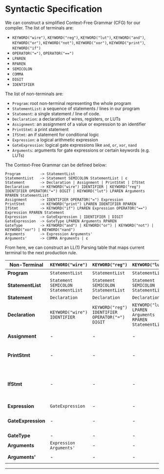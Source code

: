 # Syntactic Specification

We can construct a simplified Context-Free Grammar (CFG) for our compiler. The list of terminals are:

-   `KEYWORD("wire")`, `KEYWORD("reg")`, `KEYWORD("lut")`, `KEYWORD("and")`, `KEYWORD("or")`, `KEYWORD("not")`, `KEYWORD("xor")`, `KEYWORD("print")`, `KEYWORD("if")`
-   `OPERATOR("=")`, `OPERATOR("==")`
-   `LPAREN`
-   `RPAREN`
-   `SEMICOLON`
-   `COMMA`
-   `DIGIT`
-   `IDENTIFIER`

The list of non-terminals are:

-   `Program`: root non-terminal representing the whole program
-   `StatementList`: a sequence of statements / lines in our program
-   `Statement`: a single statement / line of code.
-   `Declaration`: a declaration of wires, registers, or LUTs
-   `Assignment`: an assignment of a value or expression to an identifier
-   `PrintStmt`: a print statement
-   `IfStmt`: an if statement for conditional logic
-   `Expression`: a logical arithmetic expression
-   `GateExpression`: logical gate expressions like `and`, `or`, `xor`, `nand`
-   `Arguments`: arguments for gate expressions or certain keywords (e.g. LUTs)

The Context-Free Grammar can be defined below:

```
Program         -> StatementList
StatementList   -> Statement SEMICOLON StatementList | ε
Statement       -> Declaration | Assignment | PrintStmt | IfStmt
Declaration     -> KEYWORD("wire") IDENTIFIER | KEYWORD("reg") IDENTIFIER OPERATOR("=") DIGIT | KEYWORD("lut") LPAREN Arguments RPAREN StatementList
Assignment      -> IDENTIFIER OPERATOR("=") Expression
PrintStmt       -> KEYWORD("print") LPAREN IDENTIFIER RPAREN
IfStmt          -> KEYWORD("if") LPAREN Expression OPERATOR("==") Expression RPAREN Statement
Expression      -> GateExpression | IDENTIFIER | DIGIT
GateExpression  -> GateType LPAREN Arguments RPAREN
GateType        -> KEYWORD("and") | KEYWORD("or") | KEYWORD("not") | KEYWORD("xor") | KEYWORD("nand")
Arguments       -> Expression Arguments'
Arguments'      -> COMMA Arguments | ε
```

From here, we can construct an LL(1) Parsing table that maps current terminal to the next production rule.

| **Non-Terminal**   | `KEYWORD("wire")`                   | `KEYWORD("reg")`                                | `KEYWORD("lut")`                                       | `IDENTIFIER`                          | `KEYWORD("print")`                          | `KEYWORD("if")`                                                              | `KEYWORD("and")`                   | `KEYWORD("or")`                    | `KEYWORD("not")`                   | `KEYWORD("xor")`                   | `KEYWORD("nand")`                  | `DIGIT`                 | `SEMICOLON` | `RPAREN` | `COMMA`            | `OPERATOR("=")` | `OPERATOR("==")` | `$` |
| ------------------ | ----------------------------------- | ----------------------------------------------- | ------------------------------------------------------ | ------------------------------------- | ------------------------------------------- | ---------------------------------------------------------------------------- | ---------------------------------- | ---------------------------------- | ---------------------------------- | ---------------------------------- | ---------------------------------- | ----------------------- | ----------- | -------- | ------------------ | --------------- | ---------------- | --- |
| **Program**        | `StatementList`                     | `StatementList`                                 | `StatementList`                                        | `StatementList`                       | `StatementList`                             | `StatementList`                                                              | -                                  | -                                  | -                                  | -                                  | -                                  | -                       | -           | -        | -                  | -               | -                | -   |
| **StatementList**  | `Statement SEMICOLON StatementList` | `Statement SEMICOLON StatementList`             | `Statement SEMICOLON StatementList`                    | `Statement SEMICOLON StatementList`   | `Statement SEMICOLON StatementList`         | `Statement SEMICOLON StatementList`                                          | -                                  | -                                  | -                                  | -                                  | -                                  | -                       | -           | -        | -                  | -               | -                | ε   |
| **Statement**      | `Declaration`                       | `Declaration`                                   | `Declaration`                                          | `Assignment`                          | `PrintStmt`                                 | `IfStmt`                                                                     | -                                  | -                                  | -                                  | -                                  | -                                  | -                       | -           | -        | -                  | -               | -                | -   |
| **Declaration**    | `KEYWORD("wire") IDENTIFIER`        | `KEYWORD("reg") IDENTIFIER OPERATOR("=") DIGIT` | `KEYWORD("lut") LPAREN Arguments RPAREN StatementList` | -                                     | -                                           | -                                                                            | -                                  | -                                  | -                                  | -                                  | -                                  | -                       | -           | -        | -                  | -               | -                | -   |
| **Assignment**     | -                                   | -                                               | -                                                      | `IDENTIFIER OPERATOR("=") Expression` | -                                           | -                                                                            | -                                  | -                                  | -                                  | -                                  | -                                  | -                       | -           | -        | -                  | -               | -                | -   |
| **PrintStmt**      | -                                   | -                                               | -                                                      | -                                     | `KEYWORD("print") LPAREN IDENTIFIER RPAREN` | -                                                                            | -                                  | -                                  | -                                  | -                                  | -                                  | -                       | -           | -        | -                  | -               | -                | -   |
| **IfStmt**         | -                                   | -                                               | -                                                      | -                                     | -                                           | `KEYWORD("if") LPAREN Expression OPERATOR("==") Expression RPAREN Statement` | -                                  | -                                  | -                                  | -                                  | -                                  | -                       | -           | -        | -                  | -               | -                | -   |
| **Expression**     | `GateExpression`                    | -                                               | -                                                      | `IDENTIFIER`                          | -                                           | -                                                                            | `GateExpression`                   | `GateExpression`                   | `GateExpression`                   | `GateExpression`                   | `GateExpression`                   | `DIGIT`                 | -           | -        | -                  | -               | -                | -   |
| **GateExpression** | -                                   | -                                               | -                                                      | -                                     | -                                           | -                                                                            | `GateType LPAREN Arguments RPAREN` | `GateType LPAREN Arguments RPAREN` | `GateType LPAREN Arguments RPAREN` | `GateType LPAREN Arguments RPAREN` | `GateType LPAREN Arguments RPAREN` | -                       | -           | -        | -                  | -               | -                | -   |
| **GateType**       | -                                   | -                                               | -                                                      | -                                     | -                                           | -                                                                            | `KEYWORD("and")`                   | `KEYWORD("or")`                    | `KEYWORD("not")`                   | `KEYWORD("xor")`                   | `KEYWORD("nand")`                  | -                       | -           | -        | -                  | -               | -                | -   |
| **Arguments**      | `Expression Arguments'`             | -                                               | -                                                      | `Expression Arguments'`               | -                                           | -                                                                            | `Expression Arguments'`            | `Expression Arguments'`            | `Expression Arguments'`            | `Expression Arguments'`            | `Expression Arguments'`            | `Expression Arguments'` | -           | -        | -                  | -               | -                | -   |
| **Arguments'**     | -                                   | -                                               | -                                                      | -                                     | -                                           | -                                                                            | -                                  | -                                  | -                                  | -                                  | -                                  | -                       | -           | ε        | `COMMA Arguments'` | -               | -                | -   |

---
